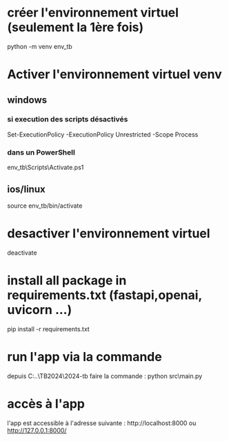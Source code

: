 # créer l'environnement virtuel (seulement la 1ère fois)
python -m venv env_tb

# Activer l'environnement virtuel venv
## windows
### si execution des scripts désactivés
Set-ExecutionPolicy -ExecutionPolicy Unrestricted -Scope Process
### dans un PowerShell
env_tb\Scripts\Activate.ps1

## ios/linux
source env_tb/bin/activate

# desactiver l'environnement virtuel
deactivate

# install all package in requirements.txt (fastapi,openai, uvicorn ...)
pip install -r requirements.txt

# run l'app via la commande
depuis C:\..\TB2024\2024-tb
faire la commande : 
python src\main.py

# accès à l'app
l'app est accessible à l'adresse suivante : http://localhost:8000 ou http://127.0.0.1:8000/
